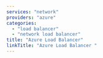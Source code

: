 ```yaml
---
services: "network"
providers: "azure"
categories: 
  - "load balancer"
  - "network load balancer"
title: "Azure Load Balancer"
linkTitle: "Azure Load Balancer "
---
```

